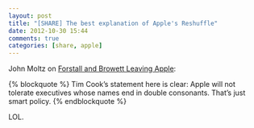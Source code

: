 ```yaml
---
layout: post
title: "[SHARE] The best explanation of Apple's Reshuffle"
date: 2012-10-30 15:44
comments: true
categories: [share, apple]
---
```


John Moltz on [Forstall and Browett Leaving Apple](http://verynicewebsite.net/2012/10/forstall-browett-leaving-apple/):

{% blockquote %}
Tim Cook’s statement here is clear: Apple will not tolerate executives whose names end in double consonants. That’s just smart policy.
{% endblockquote %}

LOL.

<!-- more -->
